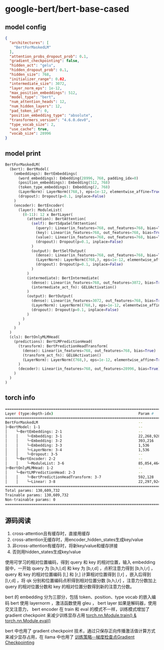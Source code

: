# google-bert/bert-base-cased

## model config
```json
{
  "architectures": [
    "BertForMaskedLM"
  ],
  "attention_probs_dropout_prob": 0.1,
  "gradient_checkpointing": false,
  "hidden_act": "gelu",
  "hidden_dropout_prob": 0.1,
  "hidden_size": 768,
  "initializer_range": 0.02,
  "intermediate_size": 3072,
  "layer_norm_eps": 1e-12,
  "max_position_embeddings": 512,
  "model_type": "bert",
  "num_attention_heads": 12,
  "num_hidden_layers": 12,
  "pad_token_id": 0,
  "position_embedding_type": "absolute",
  "transformers_version": "4.6.0.dev0",
  "type_vocab_size": 2,
  "use_cache": true,
  "vocab_size": 28996
}
```

## model print
```python
BertForMaskedLM(
  (bert): BertModel(
    (embeddings): BertEmbeddings(
      (word_embeddings): Embedding(28996, 768, padding_idx=0)
      (position_embeddings): Embedding(512, 768)
      (token_type_embeddings): Embedding(2, 768)
      (LayerNorm): LayerNorm((768,), eps=1e-12, elementwise_affine=True)
      (dropout): Dropout(p=0.1, inplace=False)
    )
    (encoder): BertEncoder(
      (layer): ModuleList(
        (0-11): 12 x BertLayer(
          (attention): BertAttention(
            (self): BertSdpaSelfAttention(
              (query): Linear(in_features=768, out_features=768, bias=True)
              (key): Linear(in_features=768, out_features=768, bias=True)
              (value): Linear(in_features=768, out_features=768, bias=True)
              (dropout): Dropout(p=0.1, inplace=False)
            )
            (output): BertSelfOutput(
              (dense): Linear(in_features=768, out_features=768, bias=True)
              (LayerNorm): LayerNorm((768,), eps=1e-12, elementwise_affine=True)
              (dropout): Dropout(p=0.1, inplace=False)
            )
          )
          (intermediate): BertIntermediate(
            (dense): Linear(in_features=768, out_features=3072, bias=True)
            (intermediate_act_fn): GELUActivation()
          )
          (output): BertOutput(
            (dense): Linear(in_features=3072, out_features=768, bias=True)
            (LayerNorm): LayerNorm((768,), eps=1e-12, elementwise_affine=True)
            (dropout): Dropout(p=0.1, inplace=False)
          )
        )
      )
    )
  )
  (cls): BertOnlyMLMHead(
    (predictions): BertLMPredictionHead(
      (transform): BertPredictionHeadTransform(
        (dense): Linear(in_features=768, out_features=768, bias=True)
        (transform_act_fn): GELUActivation()
        (LayerNorm): LayerNorm((768,), eps=1e-12, elementwise_affine=True)
      )
      (decoder): Linear(in_features=768, out_features=28996, bias=True)
    )
  )
)
```

## torch info
```bash
=====================================================================================
Layer (type:depth-idx)                                       Param #
=====================================================================================
BertForMaskedLM                                              --
├─BertModel: 1-1                                             --
│    └─BertEmbeddings: 2-1                                   --
│    │    └─Embedding: 3-1                                   22,268,928
│    │    └─Embedding: 3-2                                   393,216
│    │    └─Embedding: 3-3                                   1,536
│    │    └─LayerNorm: 3-4                                   1,536
│    │    └─Dropout: 3-5                                     --
│    └─BertEncoder: 2-2                                      --
│    │    └─ModuleList: 3-6                                  85,054,464
├─BertOnlyMLMHead: 1-2                                       --
│    └─BertLMPredictionHead: 2-3                             --
│    │    └─BertPredictionHeadTransform: 3-7                 592,128
│    │    └─Linear: 3-8                                      22,297,924
=====================================================================================
Total params: 130,609,732
Trainable params: 130,609,732
Non-trainable params: 0
=====================================================================================
```

## 源码阅读


1. cross-attention且有缓存时，直接用缓存
2. cross-attention无缓存时，用encoder_hidden_states生成key/value
3. 非cross-attention有缓存时，将新key/value和缓存拼接
4. 否则用hidden_states生成key/value

使用可学习的相对位置编码，得到 query 和 key 的相对位置，输入 embedding 层中，一开始 query 为 [b,h,l,d] 和 key 为 [b,r,d] ，点积注意力得到 [b,h,l,r] ， query 和 key 的相对位置编码 [l,] 和 [r,] 计算相对位置得到 [l,r] ，嵌入后得到 [l,r,d] ，将 qk 分别和位置编码点积得到相对位置分数 [b,h,l,r] ，注意力分数加上 query 的相对位置分数和 key 的相对位置分数得到新的注意力分数。

bert 的 embedding 分为三部分，包括 token、position、type vocab 的嵌入编码
bert 使用 layernorm ，激活函数使用 gleu ， bert layer 如果是解码器，使用交叉注意力，
bert encoder 在 train 和 eval 的模式不一样，训练模式增加了 gradient checkpoint 来减少训练显存占用
[torch.nn.Module.train() & torch.nn.Module.eval()](https://www.cnblogs.com/wupiao/articles/13287061.html)<br>

bert 中也用了 gradient checkpoint 技术，通过只保存正向传播激活值计算方式来减少显存占用，在 llama 中也用了
[训练策略--梯度检查点Gradient Checkpointing](https://zhuanlan.zhihu.com/p/689971296)<br>